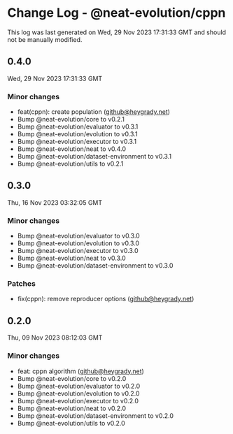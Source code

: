 # Change Log - @neat-evolution/cppn

This log was last generated on Wed, 29 Nov 2023 17:31:33 GMT and should not be manually modified.

<!-- Start content -->

## 0.4.0

Wed, 29 Nov 2023 17:31:33 GMT

### Minor changes

- feat(cppn): create population (github@heygrady.net)
- Bump @neat-evolution/core to v0.2.1
- Bump @neat-evolution/evaluator to v0.3.1
- Bump @neat-evolution/evolution to v0.3.1
- Bump @neat-evolution/executor to v0.3.1
- Bump @neat-evolution/neat to v0.4.0
- Bump @neat-evolution/dataset-environment to v0.3.1
- Bump @neat-evolution/utils to v0.2.1

## 0.3.0

Thu, 16 Nov 2023 03:32:05 GMT

### Minor changes

- Bump @neat-evolution/evaluator to v0.3.0
- Bump @neat-evolution/evolution to v0.3.0
- Bump @neat-evolution/executor to v0.3.0
- Bump @neat-evolution/neat to v0.3.0
- Bump @neat-evolution/dataset-environment to v0.3.0

### Patches

- fix(cppn): remove reproducer options (github@heygrady.net)

## 0.2.0

Thu, 09 Nov 2023 08:12:03 GMT

### Minor changes

- feat: cppn algorithm (github@heygrady.net)
- Bump @neat-evolution/core to v0.2.0
- Bump @neat-evolution/evaluator to v0.2.0
- Bump @neat-evolution/evolution to v0.2.0
- Bump @neat-evolution/executor to v0.2.0
- Bump @neat-evolution/neat to v0.2.0
- Bump @neat-evolution/dataset-environment to v0.2.0
- Bump @neat-evolution/utils to v0.2.0
